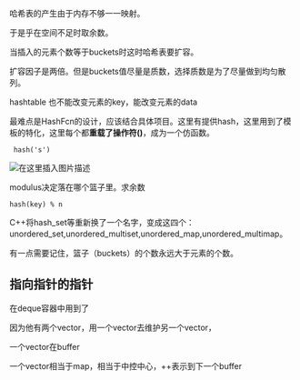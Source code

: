 哈希表的产生由于内存不够一一映射。

于是乎在空间不足时取余数。

当插入的元素个数等于buckets时这时哈希表要扩容。

扩容因子是两倍。但是buckets值尽量是质数，选择质数是为了尽量做到均匀散列。

hashtable 也不能改变元素的key，能改变元素的data

最难点是HashFcn的设计，应该结合具体项目。这里有提供hash，这里用到了模板的特化，这里每个都**重载了操作符()**，成为一个仿函数。

` hash('s')`

![在这里插入图片描述](https://img-blog.csdnimg.cn/20201110205207852.png)

modulus决定落在哪个篮子里。求余数

` hash(key) % n `

C++将hash_set等重新换了一个名字，变成这四个：unordered_set,unordered_multiset,unordered_map,unordered_multimap。

有一点需要记住，篮子（buckets）的个数永远大于元素的个数。



## 指向指针的指针

在deque容器中用到了

因为他有两个vector，用一个vector去维护另一个vector，

一个vector在buffer

一个vector相当于map，相当于中控中心，++表示到下一个buffer

